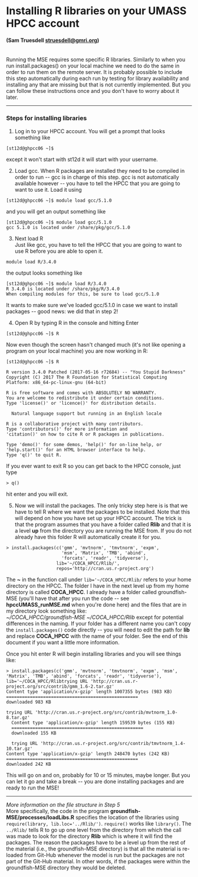 # Installing R libraries on your UMASS HPCC account
#### (Sam Truesdell struesdell@gmri.org)

<br>
Running the MSE requires some specific R libraries.  Similarly to when you run install.packages() on your local machine we need to do the same in order to run them on the remote server.  It is probably possible to include this step automatically during each run by testing for library availability and installing any that are missing but that is not currently implemented.  But you can follow these instructions once and you don't have to worry about it later.

***

### Steps for installing libraries

1. Log in to your HPCC account.  You will get a prompt that looks something like
```
[st12d@ghpcc06 ~]$
```
  except it won't start with st12d it will start with your username.

2. Load gcc. When R packages are installed they need to be compiled in order to run -- gcc is in charge of this step.  gcc is not automatically available however -- you have to tell the HPCC that you are going to want to use it.  Load it using
```
[st12d@ghpcc06 ~]$ module load gcc/5.1.0
```
  and you will get an output something like
```
[st12d@ghpcc06 ~]$ module load gcc/5.1.0
gcc 5.1.0 is located under /share/pkg/gcc/5.1.0
```
3. Next load R  
Just like gcc, you have to tell the HPCC that you are going to want to use R before you are able to open it.
```
module load R/3.4.0
```
  the output looks something like
```
[st12d@ghpcc06 ~]$ module load R/3.4.0
R 3.4.0 is located under /share/pkg/R/3.4.0
When compiling modules for this, be sure to load gcc/5.1.0
```
  It wants to make sure we've loaded gcc/5.1.0 in case we want to install packages -- good news: we  did that in step 2!

4. Open R by typing R in the console and hitting Enter
```
[st12d@ghpcc06 ~]$ R
```
  Now even though the screen hasn't changed much (it's not like opening a program on your local machine) you are now working in R:

  ```
  [st12d@ghpcc06 ~]$ R

  R version 3.4.0 Patched (2017-05-16 r72684) -- "You Stupid Darkness"
  Copyright (C) 2017 The R Foundation for Statistical Computing
  Platform: x86_64-pc-linux-gnu (64-bit)

  R is free software and comes with ABSOLUTELY NO WARRANTY.
  You are welcome to redistribute it under certain conditions.
  Type 'license()' or 'licence()' for distribution details.

    Natural language support but running in an English locale

  R is a collaborative project with many contributors.
  Type 'contributors()' for more information and
  'citation()' on how to cite R or R packages in publications.

  Type 'demo()' for some demos, 'help()' for on-line help, or
  'help.start()' for an HTML browser interface to help.
  Type 'q()' to quit R.
  ```
  If you ever want to exit R so you can get back to the HPCC console, just type
```
> q()
```
  hit enter and you will exit.

5. Now we will install the packages.  The only tricky step here is is that we have to tell R where we want the packages to be installed.  Note that this will depend on how you have set up your HPCC account.  The trick is that the program assumes that you have a folder called **Rlib** and that it is a level **up** from the directory you are running the MSE from.  If you do not already have this folder R will automatically create it for you.

  ```
  > install.packages(c('gmm', 'mvtnorm', 'tmvtnorm', 'expm',
                       'msm', 'Matrix', 'TMB', 'abind',
                       'forcats', 'readr', 'tidyverse'),
                     lib='~/COCA_HPCC/Rlib/',
                     repos='http://cran.us.r-project.org')
  ```
  The **~** in the function call under ```lib='~/COCA_HPCC/Rlib/``` refers to your home directory on the HPCC.  The folder I have in the next level up from my home directory is called **COCA_HPCC**.  I already have a folder called groundfish-MSE  (you'll have that after you run the code -- see **hpccUMASS_runMSE.md** when you're done here) and the files that are in my directory  look something like:  
    *~/COCA_HPCC/groundfish-MSE*
    *~/COCA_HPCC/Rlib*
  except for potential differences in the naming.  If your folder has a different name  you can't copy the ```install.packages()``` code directly -- you will need to edit the path for **lib** and replace **COCA_HPCC** with the name of your folder.  See the end of this document if you want a little more information.

  Once you hit enter R will begin installing libraries and you will see things like:
  ```
  > install.packages(c('gmm', 'mvtnorm', 'tmvtnorm', 'expm', 'msm', 'Matrix', 'TMB', 'abind', 'forcats', 'readr', 'tidyverse'), lib='~/COCA_HPCC/Rlibtrying URL 'http://cran.us.r-project.org/src/contrib/gmm_1.6-2.tar.gz'
  Content type 'application/x-gzip' length 1007355 bytes (983 KB)
  ==================================================
  downloaded 983 KB

  trying URL 'http://cran.us.r-project.org/src/contrib/mvtnorm_1.0-8.tar.gz'
    Content type 'application/x-gzip' length 159539 bytes (155 KB)
    ==================================================
    downloaded 155 KB

    trying URL 'http://cran.us.r-project.org/src/contrib/tmvtnorm_1.4-10.tar.gz'
  Content type 'application/x-gzip' length 248470 bytes (242 KB)
  ==================================================
  downloaded 242 KB
  ```
  This will go on and on, probably for 10 or 15 minutes, maybe longer.  But you can let it go and take a break -- you are done installing packages and are ready to run the MSE!
***
*More information on the file structure in Step 5*  
More specifically, the code in the program **groundfish-MSE/processes/loadLibs.R** specifies the location of the libraries using ```require(library, lib.loc='../Rlib/')```.  ```require()``` works like ```library()```. The ```../Rlib/``` tells R to go up one level from the directory from which the call was made to look for the directory **Rlib** which is where it will find the packages.  The reason the packages have to be a level up from the rest of the material (i.e., the groundfish-MSE directory) is that all the material is re-loaded from Git-Hub whenever the model is run but the packages are not part of the Git-Hub material.  In other words, if the packages were within the groundfish-MSE directory they would be deleted.
